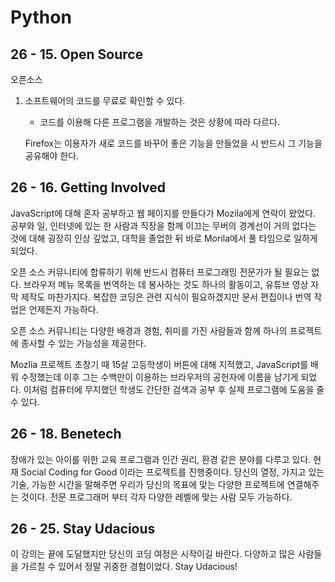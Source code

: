 # Python

## 26 - 15. Open Source

오픈소스
1. 소프트웨어의 코드를 무료로 확인할 수 있다.

    - 코드를 이용해 다른 프로그램을 개발하는 것은 상황에 따라 다르다.

    Firefox는 이용자가 새로 코드를 바꾸어 좋은 기능을 만들었을 시 반드시 그 기능을 공유해야 한다.

## 26 - 16. Getting Involved

JavaScript에 대해 혼자 공부하고 웹 페이지를 만들다가 Mozila에게 연락이 왔었다. 공부와 일, 인터넷에 있는 한 사람과 직장을 함께 이끄는 무버의 경계선이 거의 없다는 것에 대해 굉장히 인상 깊었고, 대학을 졸업한 뒤 바로 Morila에서 풀 타임으로 일하게 되었다. 

오픈 소스 커뮤니티에 합류하기 위해 반드시 컴퓨터 프로그래밍 전문가가 될 필요는 없다. 브라우저 메뉴 목록을 번역하는 데 봉사하는 것도 하나의 활동이고, 유튜브 영상 자막 제작도 마찬가지다. 복잡한 코딩은 관련 지식이 필요하겠지만 문서 편집이나 번역 작업은 언제든지 가능하다.

오픈 소스 커뮤니티는 다양한 배경과 경험, 취미를 가진 사람들과 함께 하나의 프로젝트에 종사할 수 있는 가능성을 제공한다.

Mozlia 프로젝트 초창기 때 15살 고등학생이 버튼에 대해 지적했고, JavaScript를 배워 수정했는데 이후 그는 수백만이 이용하는 브라우저의 공헌자에 이름을 남기게 되었다. 이처럼 컴퓨터에 무지했던 학생도 간단한 검색과 공부 후 실제 프로그램에 도움을 줄 수 있다.

## 26 - 18. Benetech

장애가 있는 아이를 위한 교육 프로그램과 인간 권리, 환경 같은 분야를 다루고 있다. 현재 Social Coding for Good 이라는 프로젝트를 진행중이다. 당신의 열정, 가지고 있는 기술, 가능한 시간을 말해주면 우리가 당신의 목표에 맞는 다양한 프로젝트에 연결해주는 것이다. 전문 프로그래머 부터 각자 다양한 레벨에 맞는 사람 모두 가능하다.

## 26 - 25. Stay Udacious
이 강의는 끝에 도달했지만 당신의 코딩 여정은 시작이길 바란다. 다양하고 많은 사람들을 가르칠 수 있어서 정말 귀중한 경험이었다. Stay Udacious!